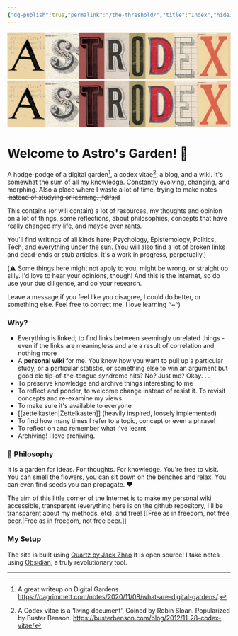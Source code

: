 ```yaml
---
{"dg-publish":true,"permalink":"/the-threshold/","title":"Index","hideInGraph":false,"pinned":true,"tags":["gardenEntry"],"noteIcon":"Meta"}
---
```


![astrodex](1astrodex.png)
![astrodex](img/astrodex.png)

# Welcome to Astro's Garden! 🌱

A hodge-podge of a digital garden[^digitalgarden], a codex vitae[^codex], a blog, and a wiki.  It's somewhat the sum of all my knowledge. Constantly evolving, changing, and morphing. ~~Also a place where I waste a lot of time, trying to make notes instead of studying or learning. jfdifsjd~~

This contains (or will contain) a lot of resources, my thoughts and opinion on a lot of things, some reflections, about philosophies, concepts that have really changed my life, and maybe even rants. 

You'll find writings of all kinds here; Psychology, Epistemology, Politics, Tech, and everything under the sun.  (You will also find a lot of broken links and dead-ends or stub articles. It's a work in progress, perpetually.)
 
(⚠️ Some things here might not apply to you, might be wrong, or straight up silly. I'd love to hear your opinions, though! And this is the Internet, so do use your due diligence, and do your research. 

Leave a message if you feel like you disagree, I could do better, or something else. Feel free to correct me, I love learning ^~^)

### Why?

- Everything is linked; to find links between seemingly unrelated things - even if the links are meaningless and are a result of correlation and nothing more
- A **personal wiki** for me. You know how you want to pull up a particular study, or a particular statistic, or something else to win an argument but good ole tip-of-the-tongue syndrome hits? No? Just me? Okay. . . 
- To preserve knowledge and archive things interesting to me
- To reflect and ponder, to welcome change instead of resist it. To revisit concepts and re-examine my views. 
- To make sure it's available to everyone 
- [[zettelkasten\|Zettelkasten]] (heavily inspired, loosely implemented)
- To find how many times I refer to a topic, concept or even a phrase! 
- To reflect on and remember what I've learnt 
- Archiving! I love archiving. 

### 🌱 Philosophy 
It is a garden for ideas. For thoughts. For knowledge. You're free to visit. You can smell the flowers, you can sit down on the benches and relax. You can even find seeds you can propagate. ♥ 

The aim of this little corner of the Internet is to make my personal wiki accessible, transparent (everything here is on the github repository, I'll be transparent about my methods, etc), and free! [[Free as in freedom, not free beer.\|Free as in freedom, not free beer.]]

### My Setup 
The site is built using [Quartz by Jack Zhao](https://github.com/jackyzha0/quartz) It is open source!
I take notes using [Obsidian](https://obsidian.md), a truly revolutionary tool. 


---
[^codex]: A Codex vitae is a 'living document'. Coined by Robin Sloan. Popularized by Buster Benson. https://busterbenson.com/blog/2012/11-28-codex-vitae/ 
[^digitalgarden]: A great writeup on Digital Gardens https://cagrimmett.com/notes/2020/11/08/what-are-digital-gardens/. 








